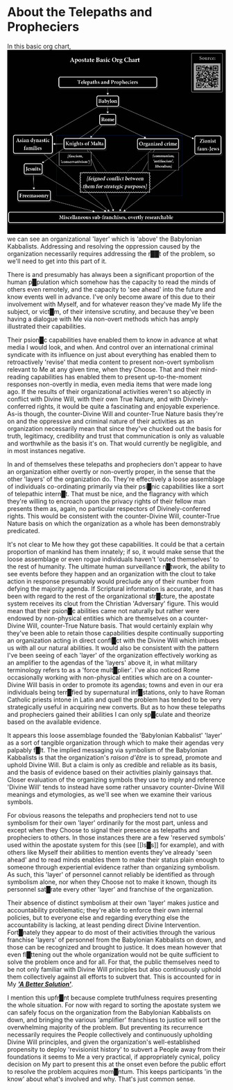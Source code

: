 # About the Telepaths and Propheciers

In this basic org chart,
![](../img/ApostateOrgChart.png)
we can see an organizational 'layer' which is 'above' the Babylonian Kabbalists.  Addressing and resolving the oppression caused by the organization necessarily requires addressing the r██t of the problem, so we'll need to get into this part of it.

There is and presumably has always been a significant proportion of the human p█pulation which somehow has the capacity to read the minds of others even remotely, and the capacity to 'see ahead' into the future and know events well in advance.  I've only become aware of this due to their involvement with Myself, and for whatever reason they've made My life the subject, or vict█m, of their intensive scrutiny, and because they've been having a dialogue with Me via non-overt methods which has amply illustrated their capabilities.

Their psion█c capabilities have enabled them to know in advance at what media I would look, and when.  And control over an international criminal syndicate with its influence on just about everything has enabled them to retroactively 'revise' that media content to present non-overt symbolism relevant to Me at any given time, when they Choose.  That and their mind-reading capabilities has enabled them to present up-to-the-moment responses non-overtly in media, even media items that were made long ago.  If the results of their organizational activities weren't so abjectly in conflict with Divine Will, with their own True Nature, and with Divinely-conferred rights, it would be quite a fascinating and enjoyable experience.  As-is though, the counter-Divine Will and counter-True Nature basis they're on and the oppressive and criminal nature of their activities as an organization necessarily mean that since they've chucked out the basis for truth, legitimacy, credibility and trust that communication is only as valuable and worthwhile as the basis it's on.  That would currently be negligible, and in most instances negative.

In and of themselves these telepaths and propheciers don't appear to have an organization either overtly or non-overtly proper, in the sense that the other 'layers' of the organization do.  They're effectively a loose assemblage of individuals co-ordinating primarily via their psi█nic capabilities like a sort of telepathic intern█t.  That must be nice, and the flagrancy with which they're willing to encroach upon the privacy rights of their fellow man presents them as, again, no particular respectors of Divinely-conferred rights.  This would be consistent with the counter-Divine Will, counter-True Nature basis on which the organization as a whole has been demonstrably predicated.

It's not clear to Me how they got these capabilities.  It could be that a certain proportion of mankind has them innately; if so, it would make sense that the loose assemblage or even rogue individuals haven't 'outed themselves' to the rest of humanity.  The ultimate human surveillance n█twork, the ability to see events before they happen and an organization with the clout to take action in response presumably would preclude any of their number from defying the majority agenda.  If Scriptural information is accurate, and it has been with regard to the rest of the organizational str█cture, the apostate system receives its clout from the Christian 'Adversary' figure.  This would mean that their psion█c abilities came not naturally but rather were endowed by non-physical entities which are themselves on a counter-Divine Will, counter-True Nature basis.  That would certainly explain why they've been able to retain those capabilities despite continually supporting an organization acting in direct confl█ct with the Divine Will which imbues us with all our natural abilities.  It would also be consistent with the pattern I've been seeing of each 'layer' of the organization effectively working as an amplifier to the agendas of the 'layers' above it, in what military terminology refers to as a 'force mult█plier'.  I've also noticed Rome occasionally working with non-physical entities which are on a counter-Divine Will basis in order to promote its agendas; towns and even in our era individuals being terr█fied by supernatural inf█stations, only to have Roman Catholic priests intone in Latin and quell the problem has tended to be very strategically useful in acquiring new converts.  But as to how these telepaths and propheciers gained their abilities I can only sp█culate and theorize based on the available evidence.

It appears this loose assemblage founded the 'Babylonian Kabbalist' 'layer' as a sort of tangible organization through which to make their agendas very palpably f█lt.  The implied messaging via symbolism of the Babylonian Kabbalists is that the organization's *raison d'être* is to spread, promote and uphold Divine Will.  But a claim is only as credible and reliable as its basis, and the basis of evidence based on their activities plainly gainsays that.  Closer evaluation of the organizing symbols they use to imply and reference 'Divine Will' tends to instead have some rather unsavory counter-Divine Will meanings and etymologies, as we'll see when we examine their various symbols.

For obvious reasons the telepaths and propheciers tend not to use symbolism for their own 'layer' ordinarily for the most part, unless and except when they Choose to signal their presence as telepaths and propheciers to others.  In those instances there are a few 'reserved symbols' used within the apostate system for this (see [[Is█s]] for example), and with others like Myself their abilities to mention events they've already 'seen ahead' and to read minds enables them to make their status plain enough to someone through experiential evidence rather than organizing symbolism.  As such, this 'layer' of personnel cannot reliably be identified as through symbolism alone, nor when they Choose not to make it known, though its personnel sat█rate every other 'layer' and franchise of the organization.

Their absence of distinct symbolism at their own 'layer' makes justice and accountability problematic; they're able to enforce their own internal policies, but to everyone else and regarding everything else the accountability is lacking, at least pending direct Divine Intervention.  Fort█nately they appear to do most of their activities through the various franchise 'layers' of personnel from the Babylonian Kabbalists on down, and those can be recognized and brought to justice.  It does mean however that even fl█ttening out the whole organization would not be quite sufficient to solve the problem once and for all.  For that, the public themselves need to be not only familiar with Divine Will principles but also continuously uphold them collectively against all efforts to subvert that.  This is accounted for in My ***['A Better Solution'](http://DivineWillAssembly.com/2021/07/03/a-better-solution/)***.

I mention this upfr█nt because complete truthfulness requires presenting the whole situation.  For now with regard to sorting the apostate system we can safely focus on the organization from the Babylonian Kabbalists on down, and bringing the various 'amplifier' franchises to justice will sort the overwhelming majority of the problem.  But preventing its recurrence necessarily requires the People collectively and continuously upholding Divine Will principles, and given the organization's well-established propensity to deploy 'revisionist history' to subvert a People away from their foundations it seems to Me a very practical, if appropriately cynical, policy decision on My part to present this at the onset even before the public effort to resolve the problem acquires mom█ntum.  This keeps participants 'in the know' about what's involved and why.  That's just common sense.